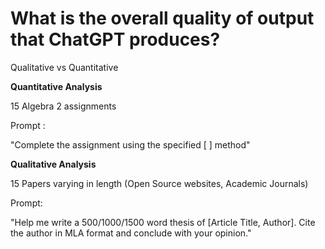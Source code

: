 
# What is the overall quality of output that ChatGPT produces?


Qualitative vs Quantitative


**Quantitative Analysis**

15 Algebra 2 assignments

Prompt :

"Complete the assignment using the specified [ ] method"

**Qualitative Analysis**

15 Papers varying in length (Open Source websites, Academic Journals)

Prompt: 

"Help me write a 500/1000/1500 word thesis of [Article Title, Author]. Cite the author in MLA format and conclude with your opinion."
